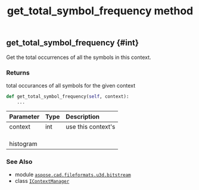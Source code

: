﻿---
title: get_total_symbol_frequency method
second_title: Aspose.CAD for Python via .NET API References
description: 
type: docs
weight: 60
url: /aspose.cad.fileformats.u3d.bitstream/icontextmanager/get_total_symbol_frequency/
is_root: false
---

## get_total_symbol_frequency {#int}

Get the total occurrences of all the symbols in this 
context.


### Returns 


total occurances of all symbols for the given context


```python
def get_total_symbol_frequency(self, context):
    ...
```


| Parameter | Type | Description |
| :- | :- | :- |
| context | int | use this context's <br/>histogram |



### See Also
* module [`aspose.cad.fileformats.u3d.bitstream`](../../)
* class [`IContextManager`](/cad/python-net/aspose.cad.fileformats.u3d.bitstream/icontextmanager)
